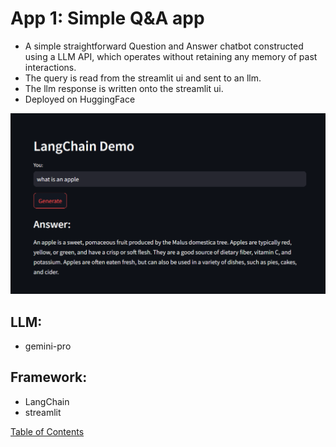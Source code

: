 # App 1: Simple Q&A app
 + A simple straightforward Question and Answer chatbot constructed using a LLM API, which operates without retaining any memory of past interactions. 
 + The query is read from the streamlit ui and sent to an llm.
 + The llm response is written onto the streamlit ui.
 + Deployed on HuggingFace

![alt text](image.png)

## LLM: 
+ gemini-pro

## Framework:
+ LangChain
+ streamlit

[Table of Contents](/README.md)